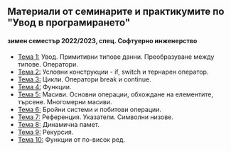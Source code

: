 ## Материали от семинарите и практикумите по "Увод в програмирането"
#### зимен семестър 2022/2023, спец. Софтуерно инженерство

- [Тема 1:](https://github.com/Justsvetoslavov/Introduction_to_programming/tree/master/SI/Sem.01) Увод. Примитивни типове данни. Преобразуване между типове. Оператори.
- [Тема 2:](https://github.com/Justsvetoslavov/Introduction_to_programming/tree/master/SI/Sem.02) Условни конструкции - if, switch и тернарен оператор.
- [Тема 3:](https://github.com/Justsvetoslavov/Introduction_to_programming/tree/master/SI/Sem.03) Цикли. Оператори break и continue.
- [Тема 4:](https://github.com/Justsvetoslavov/Introduction_to_programming/tree/master/SI/Sem.04) Функции.
- [Тема 5:](https://github.com/Justsvetoslavov/Introduction_to_programming/tree/master/SI/Sem.05) Масиви. Основни операции, обхождане на елементите, търсене. Многомерни масиви.
- [Тема 6:](https://github.com/Justsvetoslavov/Introduction_to_programming/tree/master/SI/Sem.06) Бройни системи и побитови операции.
- [Тема 7:](https://github.com/Justsvetoslavov/Introduction_to_programming/tree/master/SI/Sem.07) Референция. Указатели. Символни низове.
- [Тема 8:](https://github.com/Justsvetoslavov/Introduction_to_programming/tree/master/SI/Sem.08) Динамична памет.
- [Тема 9:](https://github.com/Justsvetoslavov/Introduction_to_programming/tree/master/SI/Sem.09) Рекурсия.
- [Тема 10:](https://github.com/Justsvetoslavov/Introduction_to_programming/tree/master/SI/Sem.10) Функции от по-висок ред.
